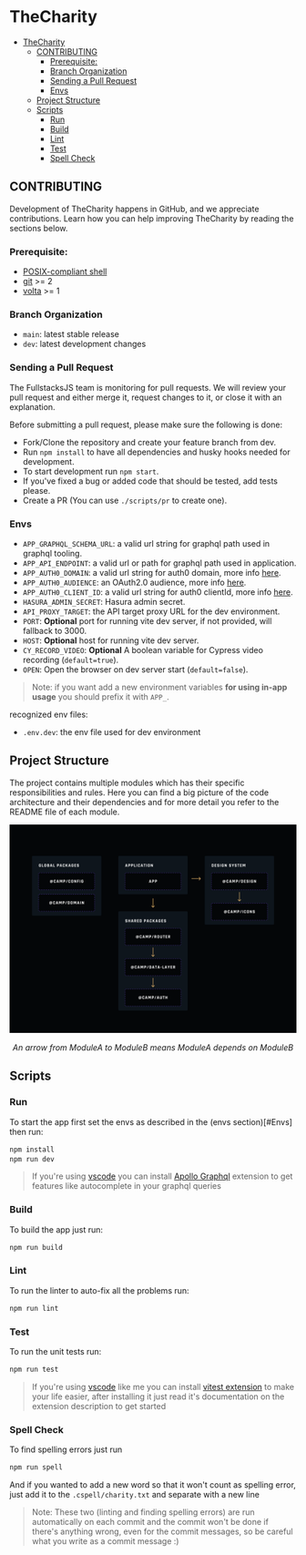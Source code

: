 # TheCharity

- [TheCharity](#thecharity)
  - [CONTRIBUTING](#contributing)
    - [Prerequisite:](#prerequisite)
    - [Branch Organization](#branch-organization)
    - [Sending a Pull Request](#sending-a-pull-request)
    - [Envs](#envs)
  - [Project Structure](#project-structure)
  - [Scripts](#scripts)
    - [Run](#run)
    - [Build](#build)
    - [Lint](#lint)
    - [Test](#test)
    - [Spell Check](#spell-check)

## CONTRIBUTING

Development of TheCharity happens in GitHub, and we appreciate contributions. Learn
how you can help improving TheCharity by reading the sections below.

### Prerequisite:

- [POSIX-compliant shell][shell]
- [git][git] >= 2
- [volta][volta] >= 1

### Branch Organization

- `main`: latest stable release
- `dev`: latest development changes

### Sending a Pull Request

The FullstacksJS team is monitoring for pull requests. We will review your pull request and either merge it, request changes to it, or close it with an explanation.

Before submitting a pull request, please make sure the following is done:

- Fork/Clone the repository and create your feature branch from dev.
- Run `npm install` to have all dependencies and husky hooks needed for development.
- To start development run `npm start`.
- If you've fixed a bug or added code that should be tested, add tests please.
- Create a PR (You can use `./scripts/pr` to create one).

### Envs

- `APP_GRAPHQL_SCHEMA_URL`: a valid url string for graphql path used in graphql
  tooling.
- `APP_API_ENDPOINT`: a valid url or path for graphql path used in application.
- `APP_AUTH0_DOMAIN`: a valid url string for auth0 domain, more info
  [here][auth0-react-config].
- `APP_AUTH0_AUDIENCE`: an OAuth2.0 audience, more info [here][oauth-audience].
- `APP_AUTH0_CLIENT_ID`: a valid url string for auth0 clientId, more info
  [here][auth0-react-config].
- `HASURA_ADMIN_SECRET`: Hasura admin secret.
- `API_PROXY_TARGET`: the API target proxy URL for the dev environment.
- `PORT`: **Optional** port for running vite dev server, if not provided, will
  fallback to 3000.
- `HOST`: **Optional** host for running vite dev server.
- `CY_RECORD_VIDEO`: **Optional** A boolean variable for Cypress video recording
  (`default=true`).
- `OPEN`: Open the browser on dev server start (`default=false`).

> Note: if you want add a new environment variables **for using in-app usage**
> you should prefix it with `APP_`.

recognized env files:

- `.env.dev`: the env file used for dev environment

## Project Structure

The project contains multiple modules which has their specific responsibilities and rules. Here you can find a big picture of the code architecture and their dependencies and for more detail you refer to the README file of each module.

![architecture](assets/architecture.png)
<center><i>An arrow from ModuleA to ModuleB means ModuleA depends on ModuleB</i></center>

## Scripts

### Run

To start the app first set the envs as described in the (envs section)[#Envs]
then run:

```bash
npm install
npm run dev
```

> If you're using [vscode][vscode] you can install [Apollo Graphql][apollo-graphql-extension]
> extension to get features like autocomplete in your graphql queries

### Build

To build the app just run:

```bash
npm run build
```

### Lint

To run the linter to auto-fix all the problems run:

```bash
npm run lint
```

### Test

To run the unit tests run:

```bash
npm run test
```

> If you're using [vscode][vscode] like me you can install [vitest extension][vitest-extension] to make your life easier, after installing it
> just read it's documentation on the extension description to get started

### Spell Check

To find spelling errors just run

```bash
npm run spell
```

And if you wanted to add a new word so that it won't count as spelling error,
just add it to the `.cspell/charity.txt` and separate with a new line

> Note: These two (linting and finding spelling errors) are run automatically on
> each commit and the commit won't be done if there's anything wrong, even for
> the commit messages, so be careful what you write as a commit message :)

[bash]: https://www.gnu.org/software/bash/
[git]: https://git-scm.com/
[nodejs]: https://nodejs.org/en/
[volta]: https://volta.sh/
[npm]: https://www.npmjs.com/
[vitest-extension]:
  https://marketplace.visualstudio.com/items?itemName=ZixuanChen.vitest-explorer
[vscode]: https://code.visualstudio.com/
[apollo-graphql-extension]:
  https://marketplace.visualstudio.com/items?itemName=apollographql.vscode-apollo
[auth0-react-config]:
  https://auth0.com/docs/quickstart/spa/react/interactive#install-the-auth0-react-sdk
[oauth-audience]:
  https://datatracker.ietf.org/doc/html/draft-tschofenig-oauth-audience-00
[shell]: https://en.wikipedia.org/wiki/Unix_shell
